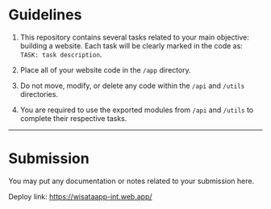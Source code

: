 # Guidelines

1. This repository contains several tasks related to your main objective: building a website.
   Each task will be clearly marked in the code as: `TASK: task description`.

2. Place all of your website code in the `/app` directory.

3. Do not move, modify, or delete any code within the `/api` and `/utils` directories.

4. You are required to use the exported modules from `/api` and `/utils` to complete their respective tasks.

---

# Submission

You may put any documentation or notes related to your submission here.

Deploy link: https://wisataapp-int.web.app/
